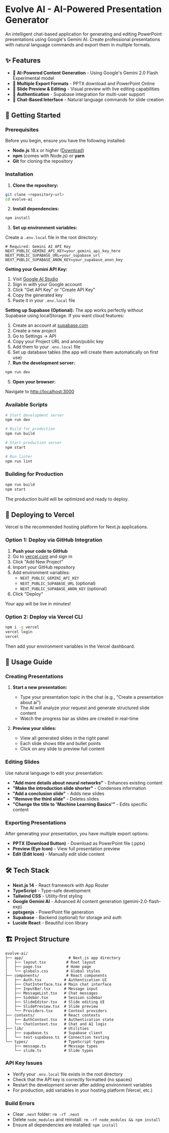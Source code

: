 # Evolve AI - AI-Powered Presentation Generator

An intelligent chat-based application for generating and editing PowerPoint presentations using Google's Gemini AI. Create professional presentations with natural language commands and export them in multiple formats.

## ✨ Features

- 🤖 **AI-Powered Content Generation** - Using Google's Gemini 2.0 Flash Experimental model
- 📄 **Multiple Export Formats** - PPTX download and PowerPoint Online
- 🎨 **Slide Preview & Editing** - Visual preview with live editing capabilities
- 🔐 **Authentication** - Supabase integration for multi-user support
- 💬 **Chat-Based Interface** - Natural language commands for slide creation

## 🚀 Getting Started

### Prerequisites

Before you begin, ensure you have the following installed:

- **Node.js** 18.x or higher ([Download](https://nodejs.org/))
- **npm** (comes with Node.js) or **yarn**
- **Git** for cloning the repository

### Installation

1. **Clone the repository:**

```bash
git clone <repository-url>
cd evolve-ai
```

2. **Install dependencies:**

```bash
npm install
```

3. **Set up environment variables:**

Create a `.env.local` file in the root directory:

```env
# Required: Gemini AI API Key
NEXT_PUBLIC_GEMINI_API_KEY=your_gemini_api_key_here
NEXT_PUBLIC_SUPABASE_URL=your_supabase_url
NEXT_PUBLIC_SUPABASE_ANON_KEY=your_supabase_anon_key
```

**Getting your Gemini API Key:**

1. Visit [Google AI Studio](https://makersuite.google.com/app/apikey)
2. Sign in with your Google account
3. Click "Get API Key" or "Create API Key"
4. Copy the generated key
5. Paste it in your `.env.local` file

**Setting up Supabase (Optional):**
The app works perfectly without Supabase using localStorage. If you want cloud features:

1. Create an account at [supabase.com](https://supabase.com)
2. Create a new project
3. Go to Settings → API
4. Copy your Project URL and anon/public key
5. Add them to your `.env.local` file
6. Set up database tables (the app will create them automatically on first use)
7. **Run the development server:**

```bash
npm run dev
```

5. **Open your browser:**

Navigate to [http://localhost:3000](http://localhost:3000)

### Available Scripts

```bash
# Start development server
npm run dev

# Build for production
npm run build

# Start production server
npm start

# Run linter
npm run lint
```

### Building for Production

```bash
npm run build
npm start
```

The production build will be optimized and ready to deploy.

## 🚀 Deploying to Vercel

Vercel is the recommended hosting platform for Next.js applications.

### Option 1: Deploy via GitHub Integration

1. **Push your code to GitHub**
2. Go to [vercel.com](https://vercel.com) and sign in
3. Click "Add New Project"
4. Import your GitHub repository
5. Add environment variables:
   - `NEXT_PUBLIC_GEMINI_API_KEY`
   - `NEXT_PUBLIC_SUPABASE_URL` (optional)
   - `NEXT_PUBLIC_SUPABASE_ANON_KEY` (optional)
6. Click "Deploy"

Your app will be live in minutes!

### Option 2: Deploy via Vercel CLI

```bash
npm i -g vercel
vercel login
vercel
```

Then add your environment variables in the Vercel dashboard.

## 📖 Usage Guide

### Creating Presentations

1. **Start a new presentation:**

   - Type your presentation topic in the chat (e.g., "Create a presentation about ai")
   - The AI will analyze your request and generate structured slide content
   - Watch the progress bar as slides are created in real-time
2. **Preview your slides:**

   - View all generated slides in the right panel
   - Each slide shows title and bullet points
   - Click on any slide to preview full content

### Editing Slides

Use natural language to edit your presentation:

- **"Add more details about neural networks"** - Enhances existing content
- **"Make the introduction slide shorter"** - Condenses information
- **"Add a conclusion slide"** - Adds new slides
- **"Remove the third slide"** - Deletes slides
- **"Change the title to 'Machine Learning Basics'"** - Edits specific content

### Exporting Presentations

After generating your presentation, you have multiple export options:

- **PPTX (Download Button)** - Download as PowerPoint file (.pptx)
- **Preview (Eye Icon)** - View full presentation preview
- **Edit (Edit Icon)** - Manually edit slide content

## 🛠️ Tech Stack

- **Next.js 14** - React framework with App Router
- **TypeScript** - Type-safe development
- **Tailwind CSS** - Utility-first styling
- **Google Gemini AI** - Advanced AI content generation (gemini-2.0-flash-exp)
- **pptxgenjs** - PowerPoint file generation
- **Supabase** - Backend (optional) for storage and auth
- **Lucide React** - Beautiful icon library

## 🏗️ Project Structure

```
evolve-ai/
├── app/                    # Next.js app directory
│   ├── layout.tsx         # Root layout
│   ├── page.tsx           # Home page
│   └── globals.css        # Global styles
├── components/            # React components
│   ├── Auth.tsx          # Authentication UI
│   ├── ChatInterface.tsx # Main chat interface
│   ├── InputBar.tsx      # Message input
│   ├── MessageList.tsx   # Chat messages
│   ├── Sidebar.tsx       # Session sidebar
│   ├── SlideEditor.tsx   # Slide editing UI
│   ├── SlidePreview.tsx  # Slide preview
│   └── Providers.tsx     # Context providers
├── contexts/             # React contexts
│   ├── AuthContext.tsx   # Authentication state
│   └── ChatContext.tsx   # Chat and AI logic
├── lib/                  # Utilities
│   ├── supabase.ts       # Supabase client
│   └── test-supabase.ts  # Connection testing
└── types/                # TypeScript types
    ├── message.ts        # Message types
    └── slide.ts          # Slide types
```

### API Key Issues

- Verify your `.env.local` file exists in the root directory
- Check that the API key is correctly formatted (no spaces)
- Restart the development server after adding environment variables
- For production, add variables in your hosting platform (Vercel, etc.)

### Build Errors

- Clear `.next` folder: `rm -rf .next`
- Delete `node_modules` and reinstall: `rm -rf node_modules && npm install`
- Ensure all dependencies are installed: `npm install`
